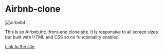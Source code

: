 # Airbnb-clone
![airbnb4](https://github.com/WairimuAbigaelWairimu/Airbnb-clone/assets/134381162/e8bb3bfa-f0c8-40b9-bf71-44fa1b2a2177)

This is an Airbnb,inc. front-end clone site. It is responsive to all screen sizes but built with HTML and CSS so no functionality
enabled.

[Link to the site](https://abby-airbnbclone.netlify.app/)
